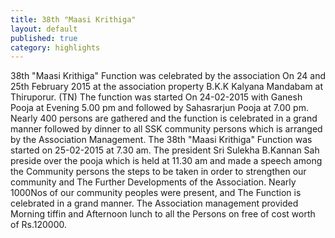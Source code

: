 ```yaml
---
title: 38th "Maasi Krithiga"
layout: default
published: true
category: highlights
---
```

   38th "Maasi Krithiga"
    Function was celebrated by the association On 24 and 25th February 2015 at the 
    association property B.K.K Kalyana Mandabam at Thiruporur. (TN)
    The function was started On 24-02-2015 with Ganesh Pooja at Evening 5.00 pm and 
    followed by Sahasrarjun Pooja at 7.00 pm.
    Nearly 400 persons are gathered and the function is celebrated in a grand manner followed 
    by dinner to all SSK community persons which is arranged by the Association Management.
    The 38th "Maasi Krithiga" Function was started on 25-02-2015 at 7.30 am.
    The president Sri Sulekha B.Kannan Sah preside over the pooja which is held at 
    11.30 am and made a speech among the Community persons the steps to be taken 
     in order to strengthen our community and The Further Developments of the Association.
     Nearly 1000Nos of our community peoples were present, and The Function is celebrated 
     in a grand manner. 
     The Association management provided Morning tiffin and Afternoon lunch to all the 
     Persons on free of cost worth of Rs.120000. 


